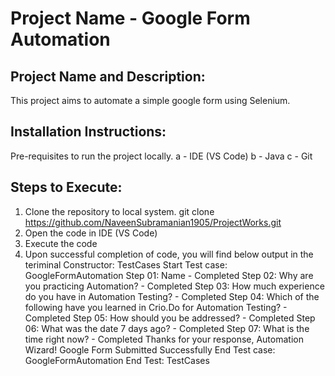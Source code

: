 # Project Name - Google Form Automation

## Project Name and Description:
This project aims to automate a simple google form using Selenium.

## Installation Instructions:
Pre-requisites to run the project locally.
a	- IDE (VS Code)
b	- Java
c	- Git


## Steps to Execute:
1. Clone the repository to local system.
   git clone https://github.com/NaveenSubramanian1905/ProjectWorks.git 
2. Open the code in IDE (VS Code)
3. Execute the code
4. Upon successful completion of code, you will find below output in the teriminal
   Constructor: TestCases
   Start Test case: GoogleFormAutomation
   Step 01: Name - Completed
   Step 02: Why are you practicing Automation? - Completed
   Step 03: How much experience do you have in Automation Testing? - Completed
   Step 04: Which of the following have you learned in Crio.Do for Automation Testing? - Completed
   Step 05: How should you be addressed? - Completed
   Step 06: What was the date 7 days ago? - Completed
   Step 07: What is the time right now? - Completed
   Thanks for your response, Automation Wizard!
   Google Form Submitted Successfully
   End Test case: GoogleFormAutomation
   End Test: TestCases
 
